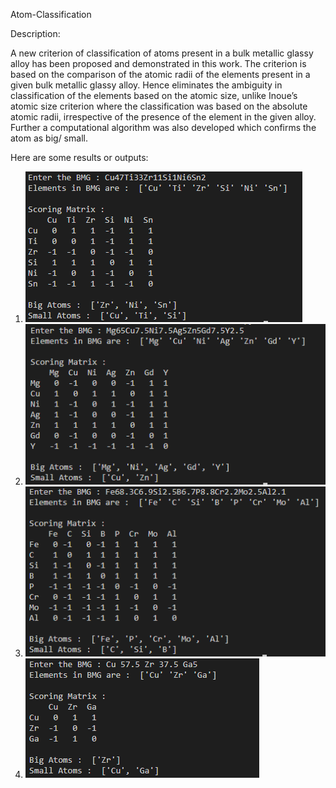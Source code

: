 Atom-Classification

Description:

A new criterion of classification of atoms present in a bulk metallic glassy alloy has been proposed and demonstrated in this work. The criterion is based on the comparison of the atomic radii of the elements present in a given bulk metallic glassy alloy. Hence eliminates the ambiguity in classification of the elements based on the atomic size, unlike Inoue’s atomic size criterion where the classification was based on the absolute atomic radii, irrespective of the presence of the element in the given alloy. Further a computational algorithm was also developed which confirms the atom as big/ small.

Here are some results or outputs:

1) ![alt text](https://github.com/manju838/Atomic-Classification/blob/01e4e571ccb37a0aed2806baac0a7351932a22d3/Images/class1.png)
2) ![alt text](https://github.com/manju838/Atomic-Classification/blob/01e4e571ccb37a0aed2806baac0a7351932a22d3/Images/class2.png)
3) ![alt text](https://github.com/manju838/Atomic-Classification/blob/01e4e571ccb37a0aed2806baac0a7351932a22d3/Images/class3.png)
4) ![alt text](https://github.com/manju838/Atomic-Classification/blob/01e4e571ccb37a0aed2806baac0a7351932a22d3/Images/class4.png)
